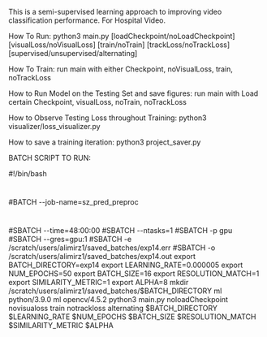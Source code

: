 This is a semi-supervised learning approach to improving video classification performance.
For Hospital Video.

How To Run:
python3 main.py [loadCheckpoint/noLoadCheckpoint] [visualLoss/noVisualLoss] [train/noTrain] [trackLoss/noTrackLoss] [supervised/unsupervised/alternating]

How To Train:
run main with either Checkpoint, noVisualLoss, train, noTrackLoss

How to Run Model on the Testing Set and save figures:
run main with Load certain Checkpoint, visualLoss, noTrain, noTrackLoss

How to Observe Testing Loss throughout Training:
python3 visualizer/loss_visualizer.py

How to save a training iteration:
python3 project_saver.py


BATCH SCRIPT TO RUN:

#!/bin/bash
#
#BATCH --job-name=sz_pred_preproc
#
#SBATCH --time=48:00:00
#SBATCH --ntasks=1
#SBATCH -p gpu
#SBATCH --gres=gpu:1
#SBATCH -e /scratch/users/alimirz1/saved_batches/exp14.err
#SBATCH -o /scratch/users/alimirz1/saved_batches/exp14.out
export BATCH_DIRECTORY=exp14
export LEARNING_RATE=0.000005
export NUM_EPOCHS=50
export BATCH_SIZE=16
export RESOLUTION_MATCH=1
export SIMILARITY_METRIC=1
export ALPHA=8
mkdir /scratch/users/alimirz1/saved_batches/$BATCH_DIRECTORY
ml python/3.9.0
ml opencv/4.5.2
python3 main.py noloadCheckpoint novisualoss train notrackloss alternating $BATCH_DIRECTORY $LEARNING_RATE $NUM_EPOCHS $BATCH_SIZE $RESOLUTION_MATCH $SIMILARITY_METRIC $ALPHA

